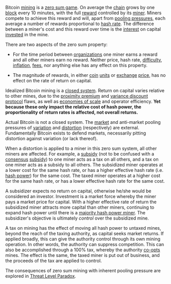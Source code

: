 Bitcoin [mining](Glossary#mine) is a [zero sum game](https://en.wikipedia.org/wiki/Zero-sum_game). On average the [chain](Glossary#chain) grows by one [block](Glossary#block) every 10 minutes, with the full [reward](Glossary#reward) controlled by its [miner](Glossary#miner). Miners compete to achieve this reward and will, apart from [pooling pressures](Pooling-Pressure-Risk), each average a number of rewards proportional to [hash rate](Glossary#hash-rate). The difference between a miner's cost and this reward over time is the [interest](Glossary#interest) on capital [invested](Glossary#lend) in the mine.

There are two aspects of the zero sum property:

* For the time period between [organizations](Glossary#organization) one miner earns a reward and all other miners earn no reward. Neither price, hash rate, [difficulty](Glossary#difficulty), [inflation](Glossary#inflation), [fees](Glossary#fee), nor anything else has any effect on this property.

* The magnitude of rewards, in either [coin](Glossary#coin) [units](Glossary#unit) or [exchange](Glossary#exchange) [price](Glossary#price), has no effect on the rate of return on capital.

Idealized Bitcoin mining is a [closed system](https://en.wikipedia.org/wiki/Closed_system). Return on capital varies relative to other mines, due to the [proximity premium](Proximity-Premium-Flaw) and [variance discount](Variance-Discount-Flaw) [protocol](Glossary#protocol) flaws, as well as [economies of scale](https://en.wikipedia.org/wiki/Economies_of_scale) and operator efficiency. **Yet because these only impact the relative cost of hash power, the proportionality of return rates is affected, not overall returns.**

Actual Bitcoin is not a closed system. The [market](Glossary#market) and anti-market pooling pressures of [variation](Glossary#variation) and [distortion](Glossary#distortion) (respectively) are external. Fundamentally Bitcoin exists to defend markets, necessarily pitting distortion against variation (or lack thereof).

When a distortion is applied to a miner in this zero sum system, all other miners are affected. For example, a [subsidy](https://en.wikipedia.org/wiki/Subsidy) (not to be confused with a [consensus](Glossary#consensus) [subsidy](Glossary#subsidy)) to one miner acts as a tax on all others, and a tax on one miner acts as a subsidy to all others. The subsidized miner operates at a lower cost for the same hash rate, or has a higher effective hash rate (i.e. [hash power](Glossary#hash-power)) for the same cost. The taxed miner operates at a higher cost for the same hash rate, or has a lower effective hash rate for the same cost.

A subsidizer expects no return on capital, otherwise he/she would be considered an investor. Investment is a market force whereby the miner pays a market price for capital. With a higher effective rate of return the subsidized miner attracts more capital than other miners, continuing to expand hash power until there is a [majority hash power miner](Glossary#majority-hash-power). The subsidizer's objective is ultimately *control* over the subsidized mine.

A tax on mining has the effect of moving all hash power to untaxed mines, beyond the reach of the taxing authority, as capital seeks market returns. If applied broadly, this can give the authority control through its own mining operation. In other words, the authority can suppress competition. This can also be accomplished through a 100% tax, whereby the authority [co-opts](Glossary#co-option) mines. The effect is the same, the taxed miner is put out of business, and the proceeds of the tax are applied to control.

The consequences of zero sum mining with inherent pooling pressure are explored in [Threat Level Paradox](Threat-Level-Paradox).
